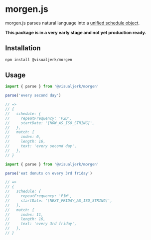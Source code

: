 # morgen.js

morgen.js parses natural language into a [unified schedule object](https://schema.org/Schedule).

**This package is in a very early stage and not yet production ready.**

## Installation

```sh
npm install @visualjerk/morgen
```

## Usage

```ts
import { parse } from '@visualjerk/morgen'

parse('every second day')

// =>
// {
//   schedule: {
//     repeatFrequency: 'P2D',
//     startDate: '[NOW_AS_ISO_STRING]',
//   },
//   match: {
//     index: 0,
//     length: 16,
//     text: 'every second day',
//   },
// }
```

```ts
import { parse } from '@visualjerk/morgen'

parse('eat donuts on every 3rd friday')

// =>
// {
//   schedule: {
//     repeatFrequency: 'P1W',
//     startDate: '[NEXT_FRIDAY_AS_ISO_STRING]',
//   },
//   match: {
//     index: 11,
//     length: 16,
//     text: 'every 3rd friday',
//   },
// }
```
